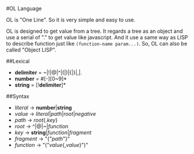 #OL Language

OL is "One Line". So it is very simple and easy to use.

OL is designed to get value from a tree. It regards a tree as an object and use a serial of "." to get value like javascript. And it use a same way as LISP to describe function just like `(function-name param...)`. So, OL can also be called "Object LISP".

##Lexical

+ **delimiter** = ~|!|@|^|(|)|{|}|,|.
+ **number** = #[-][0~9]*
+ **string** = [!**delimiter**]*

##Syntax

+ *literal* -> **number**|**string**
+ *value* -> *literal*|*path*|*root*|*negative*
+ *path* -> *root*{.*key*}
+ *root* -> ^|@|~|*function*
+ *key* -> **string**|*function*|*fragment*
+ *fragment* -> "{"*path*"}"
+ *function* -> "("*value*{,*value*}")"

